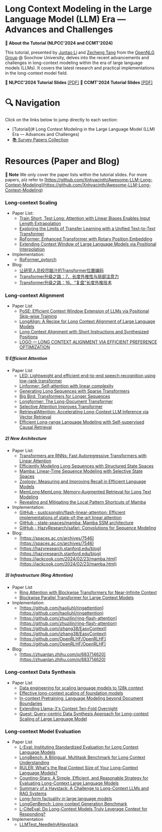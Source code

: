 # Long Context Modeling in the Large Language Model (LLM) Era — Advances and Challenges

**📘 About the Tutorial (NLPCC'2024 and CCMT'2024)**

This tutorial, presented by [Juntao Li](https://lijuntaopku.github.io/) and [Zecheng Tang](https://zetangforward.github.io/) from the [OpenNLG Group](https://opennlg.cn/) @ Soochow University, delves into the recent advancements and challenges in long-context modeling within the era of large language models (LLMs). It covers the latest research and practical implementations in the long-context model field.

**📑 NLPCC'2024 Tutorial Slides** [[PDF]](./NLPCC2024-Long_context_model.pdf)
**📑 CCMT'2024 Tutorial Slides** [[PDF]](./CCMT2024-Slides-CN.pdf)

# 🔍 Navigation

Click on the links below to jump directly to each section:

- [Tutorial](# Long Context Modeling in the Large Language Model (LLM) Era — Advances and Challenges)
- [📚 Survey Papers Collection](./README.md)

# Resources (Paper and Blog)
**📌 Note** We only cover the paper lists within the tutorial slides. For more papers, plz refer to [https://github.com/Xnhyacinth/Awesome-LLM-Long-Context-Modeling](https://github.com/Xnhyacinth/Awesome-LLM-Long-Context-Modeling)

### Long-context Scaling
- Paper List:
    - [Train Short, Test Long: Attention with Linear Biases Enables Input Length Extrapolation](https://arxiv.org/abs/2108.12409)
    - [Exploring the Limits of Transfer Learning with a Unified Text-to-Text Transformer](https://papers.cool/arxiv/1910.10683)
    - [RoFormer: Enhanced Transformer with Rotary Position Embedding](https://arxiv.org/pdf/2104.09864)
    - [Extending Context Window of Large Language Models via Positional Interpolation](https://arxiv.org/abs/2306.15595)
- Implementation:
    - [RoFormer_pytorch](https://github.com/JunnYu/RoFormer_pytorch)
- Blog:
    - [让研究人员绞尽脑汁的Transformer位置编码](https://spaces.ac.cn/archives/8130/comment-page-1#T5%E5%BC%8F)
    - [Transformer升级之路：7、长度外推性与局部注意力](https://kexue.fm/archives/9431)
    - [Transformer升级之路：16、“复盘”长度外推技术](https://kexue.fm/archives/9948)


### Long-context Alignment
- Paper List
    - [PoSE: Efficient Context Window Extension of LLMs via Positional Skip-wise Training](https://arxiv.org/abs/2309.10400)
    - [LongAlign: A Recipe for Long Context Alignment of Large Language Models](https://arxiv.org/abs/2401.18058)
    - [Long Context Alignment with Short Instructions and Synthesized Positions](https://arxiv.org/abs/2405.03939)
    - [LOGO — LONG CONTEXT ALIGNMENT VIA EFFICIENT PREFERENCE OPTIMIZATION](https://arxiv.org/pdf/2410.18533v1)
    

##### 1) Efficient Attention
- Paper List
    - [LED: Lightweight and efficient end-to-end speech recognition using low-rank transformer](https://arxiv.org/abs/1910.13923)
    - [Linformer: Self-attention with linear complexity](https://arxiv.org/abs/2006.04768)
    - [Generating Long Sequences with Sparse Transformers](https://arxiv.org/abs/1904.10509)
    - [Big Bird: Transformers for Longer Sequences](https://arxiv.org/abs/2007.14062)
    - [Longformer: The Long-Document Transformer](https://arxiv.org/abs/2004.05150)
    - [Selective Attention Improves Transformer](https://arxiv.org/abs/2410.02703)
    - [RetrievalAttention: Accelerating Long-Context LLM Inference via Vector Retrieval](https://arxiv.org/abs/2409.10516)
    - [Efficient Long-range Language Modeling with Self-supervised Causal Retrieval](https://arxiv.org/abs/2410.01651)
    

##### 2) New Architecture

- Paper List:
  - [Transformers are RNNs: Fast Autoregressive Transformers with Linear Attention](https://arxiv.org/abs/2006.16236)
  - [Efficiently Modeling Long Sequences with Structured State Spaces](https://arxiv.org/abs/2111.00396)
  - [Mamba: Linear-Time Sequence Modeling with Selective State Spaces](https://arxiv.org/abs/2312.00752)
  - [Zoology: Measuring and Improving Recall in Efficient Language Models](https://arxiv.org/abs/2312.04927)
  - [MemLong:MemLong: Memory-Augmented Retrieval for Long Text Modeling](https://arxiv.org/abs/2408.16967)
  - [Revealing and Mitigating the Local Pattern Shortcuts of Mamba](arxiv.org/abs/2410.15678)
- Implementation:
  - [GitHub - sustcsonglin/flash-linear-attention: Efficient implementations of state-of-the-art linear attention](https://github.com/sustcsonglin/flash-linear-attention)
  - [GitHub - state-spaces/mamba: Mamba SSM architecture](https://github.com/state-spaces/mamba)
  - [GitHub - HazyResearch/safari: Convolutions for Sequence Modeling](https://github.com/HazyResearch/safari)
- Blog:
  - [https://spaces.ac.cn/archives/7546](https://spaces.ac.cn/archives/7546)
  - [https://hazyresearch.stanford.edu/blog](https://hazyresearch.stanford.edu/blog)
  - [https://jackcook.com/2024/02/23/mamba.html](https://jackcook.com/2024/02/23/mamba.html)


##### 3) Infrastructure (Ring Attention)
- Paper List
    - [Ring Attention with Blockwise Transformers for Near-Infinite Context](https://arxiv.org/pdf/2310.01889)
    - [Blockwise Parallel Transformer for Large Context Models](https://arxiv.org/pdf/2305.19370)
- Implementation:
    - [https://github.com/haoliuhl/ringattention](https://github.com/haoliuhl/ringattention)
    - [https://github.com/zhuzilin/ring-flash-attention](https://github.com/zhuzilin/ring-flash-attention)
    - [https://github.com/jzhang38/EasyContext](https://github.com/jzhang38/EasyContext)
    - [https://github.com/OpenRLHF/OpenRLHF](https://github.com/OpenRLHF/OpenRLHF)
- Blog:
    - [https://zhuanlan.zhihu.com/p/683714620](https://zhuanlan.zhihu.com/p/683714620)

### Long-context Data Synthesis
- Paper List
    - [Data engineering for scaling language models to 128k context](https://arxiv.org/abs/2402.10171)
    - [Effective long-context scaling of foundation models](https://aclanthology.org/2024.naacl-long.260/)
    - [In-context Pretraining: Language Modeling beyond Document Boundaries](https://arxiv.org/pdf/2310.10638)
    - [Extending Llama-3's Context Ten-Fold Overnight](https://arxiv.org/abs/2404.19553)
    - [Quest: Query-centric Data Synthesis Approach for Long-context Scaling of Large Language Model](https://arxiv.org/abs/2405.19846)


### Long-context Model Evaluation
- Paper List
    - [L-Eval: Instituting Standardized Evaluation for Long Context Language Models](https://arxiv.org/pdf/2307.11088)
    - [LongBench: A Bilingual, Multitask Benchmark for Long Context Understanding](https://arxiv.org/pdf/2308.14508)
    - [RULER: What's the Real Context Size of Your Long-Context Language Models?](https://arxiv.org/pdf/2404.06654)
    - [Counting-Stars: A Simple, Efficient, and Reasonable Strategy for Evaluating Long-Context Large Language Models](https://arxiv.org/pdf/2403.11802)
    - [Summary of a Haystack: A Challenge to Long-Context LLMs and RAG Systems](https://arxiv.org/pdf/2407.01370)
    - [Long-form factuality in large language models](https://arxiv.org/pdf/2403.18802)
    - [LongGenBench: Long-context Generation Benchmark](https://arxiv.org/pdf/2410.04199)
    - [L-CiteEval: Do Long-Context Models Truly Leverage Context for Responding?](https://arxiv.org/abs/2410.02115)
- Implementation
    - [LLMTest_NeedleInAHaystack](https://github.com/gkamradt/LLMTest_NeedleInAHaystack)




